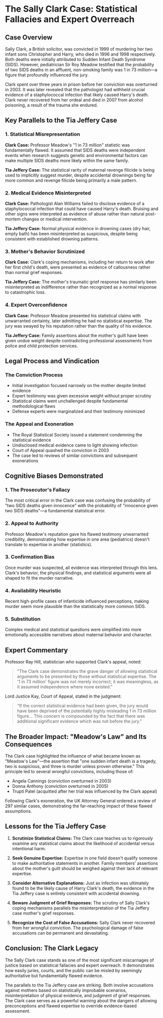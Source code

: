 # The Sally Clark Case: Statistical Fallacies and Expert Overreach

## Case Overview

Sally Clark, a British solicitor, was convicted in 1999 of murdering her two infant sons Christopher and Harry, who died in 1996 and 1998 respectively. Both deaths were initially attributed to Sudden Infant Death Syndrome (SIDS). However, pediatrician Sir Roy Meadow testified that the probability of two SIDS deaths in an affluent, non-smoking family was 1 in 73 million—a figure that profoundly influenced the jury.

Clark spent over three years in prison before her conviction was overturned in 2003. It was later revealed that the pathologist had withheld crucial evidence of a staphylococcal infection that likely caused Harry's death. Clark never recovered from her ordeal and died in 2007 from alcohol poisoning, a result of the trauma she endured.

## Key Parallels to the Tia Jeffery Case

### 1. Statistical Misrepresentation

**Clark Case:** Professor Meadow's "1 in 73 million" statistic was fundamentally flawed. It assumed that SIDS deaths were independent events when research suggests genetic and environmental factors can make multiple SIDS deaths more likely within the same family.

**Tia Jeffery Case:** The statistical rarity of maternal revenge filicide is being used to implicitly suggest murder, despite accidental drownings being far more common and revenge filicide being primarily a male pattern.

### 2. Medical Evidence Misinterpreted

**Clark Case:** Pathologist Alan Williams failed to disclose evidence of a staphylococcal infection that could have caused Harry's death. Bruising and other signs were interpreted as evidence of abuse rather than natural post-mortem changes or medical intervention.

**Tia Jeffery Case:** Normal physical evidence in drowning cases (dry hair, empty bath) has been misinterpreted as suspicious, despite being consistent with established drowning patterns.

### 3. Mother's Behavior Scrutinized

**Clark Case:** Clark's coping mechanisms, including her return to work after her first child's death, were presented as evidence of callousness rather than normal grief responses.

**Tia Jeffery Case:** The mother's traumatic grief response has similarly been misinterpreted as indifference rather than recognized as a normal response to catastrophic loss.

### 4. Expert Overconfidence

**Clark Case:** Professor Meadow presented his statistical claims with unwarranted certainty, later admitting he had no statistical expertise. The jury was swayed by his reputation rather than the quality of his evidence.

**Tia Jeffery Case:** Family assertions about the mother's guilt have been given undue weight despite contradicting professional assessments from police and child protection services.

## Legal Process and Vindication

### The Conviction Process

* Initial investigation focused narrowly on the mother despite limited evidence
* Expert testimony was given excessive weight without proper scrutiny
* Statistical claims went unchallenged despite fundamental methodological flaws
* Defense experts were marginalized and their testimony minimized

### The Appeal and Exoneration

* The Royal Statistical Society issued a statement condemning the statistical evidence
* Undisclosed medical evidence came to light showing infection
* Court of Appeal quashed the conviction in 2003
* The case led to reviews of similar convictions and subsequent exonerations

## Cognitive Biases Demonstrated

### 1. The Prosecutor's Fallacy

The most critical error in the Clark case was confusing the probability of "two SIDS deaths given innocence" with the probability of "innocence given two SIDS deaths"—a fundamental statistical error.

### 2. Appeal to Authority

Professor Meadow's reputation gave his flawed testimony unwarranted credibility, demonstrating how expertise in one area (pediatrics) doesn't translate to expertise in another (statistics).

### 3. Confirmation Bias

Once murder was suspected, all evidence was interpreted through this lens. Clark's behavior, the physical findings, and statistical arguments were all shaped to fit the murder narrative.

### 4. Availability Heuristic

Recent high-profile cases of infanticide influenced perceptions, making murder seem more plausible than the statistically more common SIDS.

### 5. Substitution

Complex medical and statistical questions were simplified into more emotionally accessible narratives about maternal behavior and character.

## Expert Commentary

Professor Ray Hill, statistician who supported Clark's appeal, noted:

> "The Clark case demonstrates the grave danger of allowing statistical arguments to be presented by those without statistical expertise. The '1 in 73 million' figure was not merely incorrect; it was meaningless, as it assumed independence where none existed."

Lord Justice Kay, Court of Appeal, stated in the judgment:

> "If the correct statistical evidence had been given, the jury would have been deprived of the potentially highly misleading 1 in 73 million figure... This concern is compounded by the fact that there was additional significant evidence which was not before the jury."

## The Broader Impact: "Meadow's Law" and Its Consequences

The Clark case highlighted the influence of what became known as "Meadow's Law"—the assertion that "one sudden infant death is a tragedy, two is suspicious, and three is murder unless proven otherwise." This principle led to several wrongful convictions, including those of:

* Angela Cannings (conviction overturned in 2003)
* Donna Anthony (conviction overturned in 2005)
* Trupti Patel (acquitted after her trial was influenced by the Clark appeal)

Following Clark's exoneration, the UK Attorney General ordered a review of 297 similar cases, demonstrating the far-reaching impact of these flawed assumptions.

## Lessons for the Tia Jeffery Case

1. **Scrutinize Statistical Claims:** The Clark case teaches us to rigorously examine any statistical claims about the likelihood of accidental versus intentional harm.

2. **Seek Genuine Expertise:** Expertise in one field doesn't qualify someone to make authoritative statements in another. Family members' assertions about the mother's guilt should be weighed against their lack of relevant expertise.

3. **Consider Alternative Explanations:** Just as infection was ultimately found to be the likely cause of Harry Clark's death, the evidence in the Tia Jeffery case is entirely consistent with accidental drowning.

4. **Beware Judgment of Grief Responses:** The scrutiny of Sally Clark's coping mechanisms parallels the misinterpretation of the Tia Jeffery case mother's grief responses.

5. **Recognize the Cost of False Accusations:** Sally Clark never recovered from her wrongful conviction. The psychological damage of false accusations can be permanent and devastating.

## Conclusion: The Clark Legacy

The Sally Clark case stands as one of the most significant miscarriages of justice based on statistical fallacies and expert overreach. It demonstrates how easily juries, courts, and the public can be misled by seemingly authoritative but fundamentally flawed evidence.

The parallels to the Tia Jeffery case are striking. Both involve accusations against mothers based on statistically improbable scenarios, misinterpretation of physical evidence, and judgment of grief responses. The Clark case serves as a powerful warning about the dangers of allowing preconceptions and flawed expertise to override evidence-based assessment.
